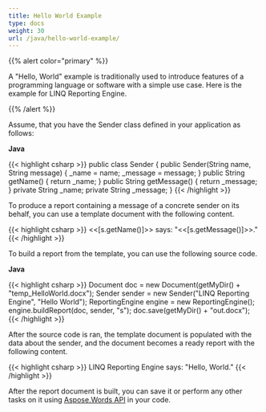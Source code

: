 ```yaml
---
title: Hello World Example
type: docs
weight: 30
url: /java/hello-world-example/
---
```


{{% alert color="primary" %}} 

A "Hello, World" example is traditionally used to introduce features of a programming language or software with a simple use case. Here is the example for LINQ Reporting Engine.

{{% /alert %}} 

Assume, that you have the Sender class defined in your application as follows:

**Java**

{{< highlight csharp >}}
public class Sender {
    public Sender(String name, String message) {
        _name = name;
        _message = message;
    }
    public String getName() {
        return _name;
    }
    public String getMessage() {
        return _message;
    }
    private String _name;
    private String _message;
}
{{< /highlight >}}

To produce a report containing a message of a concrete sender on its behalf, you can use a template document with the following content.

{{< highlight csharp >}}
<<[s.getName()]>> says: "<<[s.getMessage()]>>."
{{< /highlight >}}

To build a report from the template, you can use the following source code.

**Java**

{{< highlight csharp >}}
Document doc = new Document(getMyDir() + "temp_HelloWorld.docx");
Sender sender = new Sender("LINQ Reporting Engine", "Hello World");
ReportingEngine engine = new ReportingEngine();
engine.buildReport(doc, sender, "s");
doc.save(getMyDir() + "out.docx");
{{< /highlight >}}

After the source code is ran, the template document is populated with the data about the sender, and the document becomes a ready report with the following content.

{{< highlight csharp >}}
LINQ Reporting Engine says: "Hello, World."
{{< /highlight >}}

After the report document is built, you can save it or perform any other tasks on it using [Aspose.Words API](http://www.aspose.com/docs/display/wordsjava/Aspose.Words+for+Java+API+Reference) in your code.
